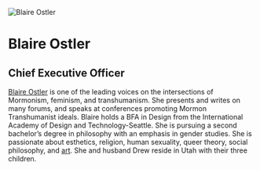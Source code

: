 ![Blaire Ostler](assets/blaire-ostler.jpg)
# Blaire Ostler
## Chief Executive Officer
[Blaire Ostler](http://blaireostler.blogspot.com/) is one of the leading voices on the intersections of Mormonism, feminism, and transhumanism. 
She presents and writes on many forums, and speaks at conferences promoting Mormon Transhumanist ideals. Blaire 
holds a BFA in Design from the International Academy of Design and Technology-Seattle. She is pursuing a second 
bachelor’s degree in philosophy with an emphasis in gender studies. She is passionate about esthetics, religion, 
human sexuality, queer theory, social philosophy, and [art](http://www.blaireostler.com/). She and husband Drew reside in Utah with their three 
children.

